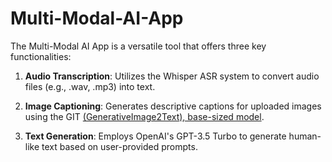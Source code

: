 # Multi-Modal-AI-App

The Multi-Modal AI App is a versatile tool that offers three key functionalities:

1. **Audio Transcription**: Utilizes the Whisper ASR system to convert audio files (e.g., .wav, .mp3) into text.

2. **Image Captioning**: Generates descriptive captions for uploaded images using the GIT [(GenerativeImage2Text), base-sized model](https://huggingface.co/microsoft/git-base).

3. **Text Generation**: Employs OpenAI's GPT-3.5 Turbo to generate human-like text based on user-provided prompts.
